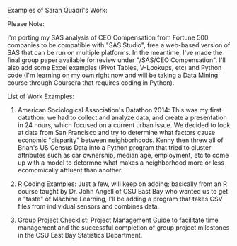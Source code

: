 Examples of Sarah Quadri's Work:

Please Note: 

I'm porting my SAS analysis of CEO Compensation from Fortune 500 companies to be compatible with "SAS Studio", free a web-based version of SAS that can be run on multiple platforms.  In the meantime, I've made the final group paper available for review under "/SAS/CEO Compensation".  I'll also add some Excel examples (Pivot Tables, V-Lookups, etc) and Python code (I'm learning on my own right now and will be taking a Data Mining course through Coursera that requires coding in Python).

List of Work Examples:

1. American Sociological Association's Datathon 2014:
   This was my first datathon: we had to collect and analyze data, and create a presentation in 24 hours, which focused on a       current urban issue.  We decided to look at data from San Francisco and try to determine what factors
   cause economic "disparity" between neighborhoods. 
   Kenny then threw all of Brian's US Census Data into a Python program that tried to cluster attributes such as car ownership,
   median age, employment, etc to come up with a model to determne what makes a neighborhood more or less ecomomically affluent    than another.
   
2. R Coding Examples:
   Just a few, will keep on adding; basically from an R course taught by Dr. John Angell of CSU East Bay who wanted us to get
   a "taste" of Machine Learning,  I'll be adding a program that takes CSV files from individual sensors and combines data.

3.	Group Project Checklist: 
Project Management Guide to facilitate time management and the successful completion of group project milestones 
in the CSU East Bay Statistics Department.


